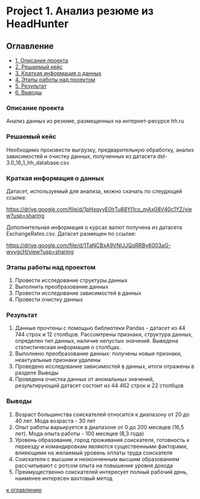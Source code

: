 # Project 1. Анализ резюме из HeadHunter

## Оглавление

* [1. Описание проекта](https://github.com/KAru8/code/tree/main/study_DS_SF/PY_16_Project1/README.md#Описание-проекта)
* [2. Решаемый кейс](https://github.com/KAru8/code/tree/main/study_DS_SF/PY_16_Project1/README.md#Решаемый-кейс)
* [3. Краткая информация о данных](https://github.com/KAru8/code/tree/main/study_DS_SF/PY_16_Project1/README.md#Краткая-информация-о-данных)
* [4. Этапы работы над проектом](https://github.com/KAru8/code/tree/main/study_DS_SF/PY_16_Project1/README.md#Этапы-работы-над-проектом)
* [5. Результат](https://github.com/KAru8/code/tree/main/study_DS_SF/PY_16_Project1/README.md#Результат)
* [6. Выводы](https://github.com/KAru8/code/tree/main/study_DS_SF/PY_16_Project1/README.md#Выводы)

### Описание проекта

Анализ данных из резюме, размещенных на интернет-ресурсе hh.ru

### Решаемый кейс

Необходимо произвести выгрузку, предварительную обработку, анализ зависимостей и очистку данных, полученных из датасета dst-3.0_16_1_hh_database.csv


### Краткая информация о данных
Датасет, используемый для анализа, можно скачать по слеудющей ссылке:

https://drive.google.com/file/d/1pHxqyyE0lrTu88YI1co_mAx08V40c1YZ/view?usp=sharing

Дополнительная информация о курсах валют получена из датасета ExchangeRates.csv. Датасет размещен по ссылке:

https://drive.google.com/file/d/1TaNCBxA9VNIJJQqRRBy6003aG-wvygcH/view?usp=sharing



### Этапы работы над проектом
1. Провести исследование структуры данных
2. Выполнить преобразование данных
3. Провести исследование зависимостей в данных
4. Провести очистку данных

### Результат

1. Данные прочтены с помощью библиотеки Pandas - датасет из 44 744 строк и 12 столбцов. Рассомтрены признаки, структура данных, определен
   тип данных, наличие непустых значений. Выведена статистическая информация о столбцах.
2. Выполнено преобразование данных: получены новые признаки, неактуальные признаки удалены
3. Проведено исследование зависимостей в данных, итоги отражены в разделе Выводы
4. Проведена очистка данных от аномальных значений, результирующий датасет состоит из 44 462 строк и 22 столбцов 



### Выводы


1. Возраст большинства соискателей относится к диапазону от 20 до 40 лет. Мода возраста - 30 лет
2. Опыт работы варьируется в диапазоне от 0 до 200 месяцев (16,5 лет). Мода опыта работы - 100 месяцев (8,3 года)
3. Уровень образования, город проживания соискателя, готовность к переезду и командировкам являются существенными
   факторами, влияющими на желаемый уровень оплаты труда соискателя
4. Соискатели с высшим и неоконченным высшим образованием рассчитывают с ротсом опыта на повышение уровня дохода 
5. Преимущественно соискателей интересует полный рабочий день, наименее интересен вахтовый метод 

[к оглавлению](https://github.com/KAru8/code/tree/main/PY_16_Project1/README.md#Оглавление)